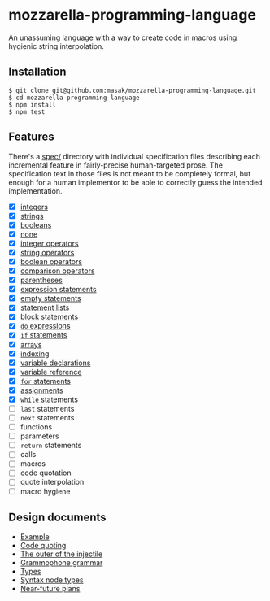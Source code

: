 # mozzarella-programming-language

An unassuming language with a way to create code in macros using hygienic
string interpolation.

## Installation

```
$ git clone git@github.com:masak/mozzarella-programming-language.git
$ cd mozzarella-programming-language
$ npm install
$ npm test
```

## Features

There's a
[spec/](https://github.com/masak/mozzarella-programming-language/tree/main/spec)
directory with individual specification files describing each incremental
feature in fairly-precise human-targeted prose. The specification text in those
files is not meant to be completely formal, but enough for a human implementor
to be able to correctly guess the intended implementation.

- [x] [integers](https://github.com/masak/mozzarella-programming-language/blob/main/spec/01-int.md)
- [x] [strings](https://github.com/masak/mozzarella-programming-language/blob/main/spec/02-str.md)
- [x] [booleans](https://github.com/masak/mozzarella-programming-language/blob/main/spec/03-bool.md)
- [x] [none](https://github.com/masak/mozzarella-programming-language/blob/main/spec/04-none.md)
- [x] [integer operators](https://github.com/masak/mozzarella-programming-language/blob/main/spec/05-int-ops.md)
- [x] [string operators](https://github.com/masak/mozzarella-programming-language/blob/main/spec/06-str-ops.md)
- [x] [boolean operators](https://github.com/masak/mozzarella-programming-language/blob/main/spec/07-bool-ops.md)
- [x] [comparison operators](https://github.com/masak/mozzarella-programming-language/blob/main/spec/08-comparison.md)
- [x] [parentheses](https://github.com/masak/mozzarella-programming-language/blob/main/spec/09-parens.md)
- [x] [expression statements](https://github.com/masak/mozzarella-programming-language/blob/main/spec/10-expr-stmt.md)
- [x] [empty statements](https://github.com/masak/mozzarella-programming-language/blob/main/spec/11-empty-stmt.md)
- [x] [statement lists](https://github.com/masak/mozzarella-programming-language/blob/main/spec/12-statement-list.md)
- [x] [block statements](https://github.com/masak/mozzarella-programming-language/blob/main/spec/13-block-stmt.md)
- [x] [`do` expressions](https://github.com/masak/mozzarella-programming-language/blob/main/spec/14-do-expr.md)
- [x] [`if` statements](https://github.com/masak/mozzarella-programming-language/blob/main/spec/15-if-stmt.md)
- [x] [arrays](https://github.com/masak/mozzarella-programming-language/blob/main/spec/16-array.md)
- [x] [indexing](https://github.com/masak/mozzarella-programming-language/blob/main/spec/17-indexing.md)
- [x] [variable declarations](https://github.com/masak/mozzarella-programming-language/blob/main/spec/18-var-decl.md)
- [x] [variable reference](https://github.com/masak/mozzarella-programming-language/blob/main/spec/19-var-ref.md)
- [x] [`for` statements](https://github.com/masak/mozzarella-programming-language/blob/main/spec/20-for-stmt.md)
- [x] [assignments](https://github.com/masak/mozzarella-programming-language/blob/main/spec/21-assign-expr.md)
- [x] [`while` statements](https://github.com/masak/mozzarella-programming-language/blob/main/spec/22-while-stmt.md)
- [ ] `last` statements
- [ ] `next` statements
- [ ] functions
- [ ] parameters
- [ ] `return` statements
- [ ] calls
- [ ] macros
- [ ] code quotation
- [ ] quote interpolation
- [ ] macro hygiene

## Design documents

- [Example](https://github.com/masak/mozzarella-programming-language/blob/main/docs/01-example.md)
- [Code quoting](https://github.com/masak/mozzarella-programming-language/blob/main/docs/02-code-quoting.md)
- [The outer of the injectile](https://github.com/masak/mozzarella-programming-language/blob/main/docs/03-injectile.md)
- [Grammophone grammar](https://github.com/masak/mozzarella-programming-language/blob/main/docs/04-grammar.md)
- [Types](https://github.com/masak/mozzarella-programming-language/blob/main/docs/05-types.md)
- [Syntax node types](https://github.com/masak/mozzarella-programming-language/blob/main/docs/06-syntax.md)
- [Near-future plans](https://github.com/masak/mozzarella-programming-language/blob/main/docs/07-plans.md)

